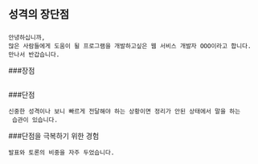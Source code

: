 ## 성격의 장단점
###
```
안녕하십니까,
많은 사람들에게 도움이 될 프로그램을 개발하고싶은 웹 서비스 개발자 OOO이라고 합니다.
만나서 반갑습니다.
```
###장점
```

```
###단점
```
신중한 성격이나 보니 빠르게 전달해야 하는 상황이면 정리가 안된 상태에서 말을 하는
 습관이 있습니다.

```
###단점을 극복하기 위한 경험
```
발표와 토론의 비중을 자주 두었습니다.
```
